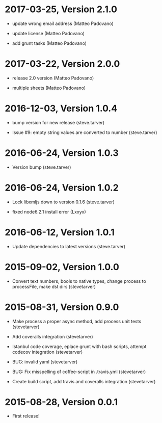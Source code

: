 2017-03-25, Version 2.1.0
=========================

 * update wrong email address (Matteo Padovano)

 * update license (Matteo Padovano)

 * add grunt tasks (Matteo Padovano)


2017-03-22, Version 2.0.0
=========================

 * release 2.0 version (Matteo Padovano)

 * multiple sheets (Matteo Padovano)


2016-12-03, Version 1.0.4
=========================

 * bump version for new release (steve.tarver)

 * Issue #9: empty string values are converted to number (steve.tarver)


2016-06-24, Version 1.0.3
=========================

 * Version bump (steve.tarver)


2016-06-24, Version 1.0.2
=========================

 * Lock libxmljs down to version 0.1.6 (steve.tarver)

 * fixed node6.2.1 install error (Lxxyx)


2016-06-12, Version 1.0.1
=========================

 * Update dependencies to latest versions (steve.tarver)


2015-09-02, Version 1.0.0
=========================

 * Convert text numbers, bools to native types, change process to processFile, make dst dirs (stevetarver)


2015-08-31, Version 0.9.0
=========================

 * Make process a proper async method, add process unit tests (stevetarver)

 * Add coveralls integration (stevetarver)

 * Istanbul code coverage, eplace grunt with bash scripts, attempt codecov integration (stevetarver)

 * BUG: invalid yaml (stevetarver)

 * BUG: Fix misspelling of coffee-script in .travis.yml (stevetarver)

 * Create build script, add travis and coveralls integration (stevetarver)


2015-08-28, Version 0.0.1
=========================

 * First release!
